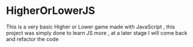 # HigherOrLowerJS
This is a very basic Higher or Lower game made with JavaScript , this project was simply done to learn JS more , at a later stage I will come back and refactor the code
